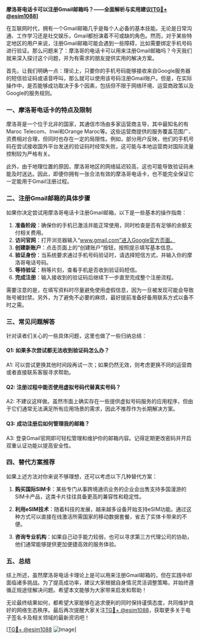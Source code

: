 **摩洛哥电话卡可以注册Gmail邮箱吗？——全面解析与实用建议[[TG💪+ @esim1088](https://t.me/s/esim1088)]**

在互联网时代，拥有一个Gmail邮箱几乎是每个人必备的基本技能。无论是日常沟通、工作学习还是社交娱乐，Gmail都扮演着不可或缺的角色。然而，对于某些特定地区的用户来说，注册Gmail邮箱可能会遇到一些障碍，比如需要绑定手机号码进行验证。那么问题来了：摩洛哥的电话卡可以用来注册Gmail邮箱吗？今天我们就来深入探讨这个问题，并为有需求的朋友提供实用的解决方案。

首先，让我们明确一点：理论上，只要你的手机号码能够接收来自Google服务器的短信验证码或语音呼叫，那么就可以使用该号码注册Gmail账户。但是，在实际操作中，是否能够成功取决于多个因素，包括但不限于网络环境、运营商政策以及Google的服务规则。

### 一、摩洛哥电话卡的特点及限制

摩洛哥是一个位于北非的国家，其通信市场由多家运营商主导，其中最知名的有Maroc Telecom、Inwi和Orange Maroc等。这些运营商提供的服务覆盖范围广、资费相对合理，但同时也存在一定的局限性。例如，部分用户反映，他们的手机号码在尝试接收国外平台发送的验证码时经常失败，这可能与本地运营商对国际流量控制较为严格有关。

此外，由于地理位置的原因，摩洛哥地区的网络延迟较高，这也可能导致验证码未能及时送达。因此，即便你拥有一张合法有效的摩洛哥电话卡，也不能完全保证它一定能用于Gmail注册过程。

### 二、注册Gmail邮箱的具体步骤

如果你决定尝试用摩洛哥电话卡注册Gmail邮箱，以下是一些基本的操作指南：

1. **准备阶段**：确保你的手机已激活并能正常使用，同时检查是否有足够的余额支付相关费用。
2. **访问官网**：打开浏览器输入“www.gmail.com”进入Google官方页面。
3. **创建新账户**：点击页面上的“创建账户”按钮，按照提示填写基本信息。
4. **验证身份**：当系统要求通过手机号码验证时，请选择短信方式，并输入你的摩洛哥电话号码。
5. **等待验证**：稍等片刻，查看手机是否收到验证码短信。
6. **完成注册**：输入接收到的验证码后继续下一步直至完成整个注册流程。

需要注意的是，在填写资料时尽量避免使用虚假信息，因为一旦被发现可能会导致账号被封禁。另外，为了避免不必要的麻烦，最好提前准备好备用联系方式以备不时之需。

### 三、常见问题解答

针对读者们关心的一些具体问题，这里也做了一些归纳总结：

#### Q1: 如果多次尝试都无法收到验证码怎么办？
A1: 可以尝试更换其他时间段再试一次；如果仍然无效，则考虑更换不同的运营商或者直接联系客服寻求帮助。

#### Q2: 注册过程中能否使用虚拟号码代替真实号码？
A2: 不建议这样做。虽然市面上确实存在一些提供虚拟号码服务的应用程序，但由于它们通常无法满足所有应用场景的需求，因此不推荐作为长期解决方案。

#### Q3: 成功注册后如何管理我的邮箱？
A3: 登录Gmail官网即可轻松管理和维护你的邮箱内容。记得定期更改密码并开启双重认证功能以提高安全性。

### 四、替代方案推荐

如果上述方法对你来说不够理想，还可以考虑以下几种替代方案：

1. **购买国际SIM卡**：某些专门从事跨境通讯业务的企业会出售支持多国漫游的SIM卡产品，这类卡片往往具备更高的兼容性和稳定性。
   
2. **利用eSIM技术**：随着科技的发展，越来越多设备开始支持eSIM功能。通过这种方式可以直接在线激活所需国家的移动数据套餐，省去了实体卡带来的不便。
    
3. **咨询专业机构**：如果自己动手能力较弱，也可以寻求第三方代理公司的协助，他们通常能够提供更加便捷高效的服务体验。

### 五、总结

综上所述，虽然摩洛哥电话卡理论上是可以用来注册Gmail邮箱的，但在实践中却面临诸多挑战。为了提高成功率，建议大家根据自身情况灵活调整策略，并始终遵循正规途径解决问题。希望本文能够为大家带来启发和帮助！

无论最终结果如何，都希望大家能够在追求便利的同时保持谨慎态度，共同维护良好的网络生态秩序。最后再次提醒大家关注[TG💪+ @esim1088](https://t.me/s/esim1088)，获取更多关于电子签名卡及相关领域的最新资讯吧！

[[TG💪+ @esim1088](https://t.me/s/esim1088) ![Image](https://i.postimg.cc/4NQfJmqS/Snipaste-2025-05-13-00-14-12.png)]